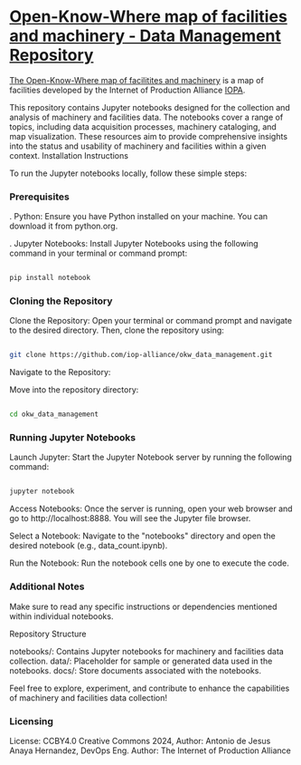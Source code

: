 # [Open-Know-Where map of facilities and machinery - Data Management Repository](https://map.internetofproduction.org/)

[The Open-Know-Where map of facilitites and machinery](https://map.internetofproduction.org/) is a map of facilities developed by the Internet of Production Alliance [IOPA](http://internetofproduction.org/).

This repository contains Jupyter notebooks designed for the collection and analysis of machinery and facilities data. The notebooks cover a range of topics, including data acquisition processes, machinery cataloging, and map visualization. These resources aim to provide comprehensive insights into the status and usability of machinery and facilities within a given context.
Installation Instructions

To run the Jupyter notebooks locally, follow these simple steps:

### Prerequisites

. Python:
Ensure you have Python installed on your machine. You can download it from python.org.

. Jupyter Notebooks:
Install Jupyter Notebooks using the following command in your terminal or command prompt:

```bash

pip install notebook
```

### Cloning the Repository

Clone the Repository:
Open your terminal or command prompt and navigate to the desired directory. Then, clone the repository using:

```bash

git clone https://github.com/iop-alliance/okw_data_management.git
```

Navigate to the Repository:

Move into the repository directory:

```bash

cd okw_data_management
```

### Running Jupyter Notebooks

Launch Jupyter:
Start the Jupyter Notebook server by running the following command:

```bash

jupyter notebook
```

Access Notebooks:
Once the server is running, open your web browser and go to http://localhost:8888. You will see the Jupyter file browser.

Select a Notebook:
Navigate to the "notebooks" directory and open the desired notebook (e.g., data_count.ipynb).

Run the Notebook:
Run the notebook cells one by one to execute the code.

### Additional Notes

Make sure to read any specific instructions or dependencies mentioned within individual notebooks.

Repository Structure

notebooks/: Contains Jupyter notebooks for machinery and facilities data collection.
data/: Placeholder for sample or generated data used in the notebooks.
docs/: Store documents associated with the notebooks.

Feel free to explore, experiment, and contribute to enhance the capabilities of machinery and facilities data collection!

### Licensing
License: CCBY4.0 Creative Commons 2024,
Author: Antonio de Jesus Anaya Hernandez, DevOps Eng.
Author: The Internet of Production Alliance
